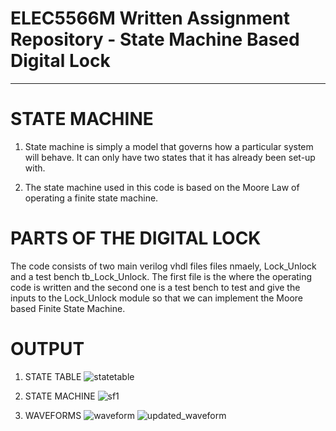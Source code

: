 # ELEC5566M Written Assignment Repository - State Machine Based Digital Lock 
-----------------------------------------------------------------------------------------


# 										STATE MACHINE

1) State machine is simply a model that governs how a particular system will behave. It can only have two 
states that it has already been set-up  with.  

2) The state machine used in this code is based on the Moore Law of operating a finite state machine.


#                                 PARTS OF THE DIGITAL LOCK

The code consists of two main verilog vhdl files files nmaely, Lock_Unlock and a test bench tb_Lock_Unlock.
The first file is the where the operating code is written and the second one is a test bench to test and
give the inputs to the Lock_Unlock module so that we can implement the Moore based Finite State Machine.

#                                 OUTPUT
  
1) STATE TABLE
 ![statetable](https://user-images.githubusercontent.com/99490543/158156056-4582f6a6-3e98-4a7c-9e5e-7a21ce0f8b32.png)

2) STATE MACHINE 
![sf1](https://user-images.githubusercontent.com/99490543/158156213-ce155d13-05c4-4fd7-92c8-d2ec46a5d36f.png)

3) WAVEFORMS
![waveform](https://user-images.githubusercontent.com/99490543/158156536-31e92dc0-bc75-4a78-9c53-9bffb518537d.png)
![updated_waveform](https://user-images.githubusercontent.com/99490543/158156568-60157052-c64e-4e7c-b424-819b2845b32b.png)

